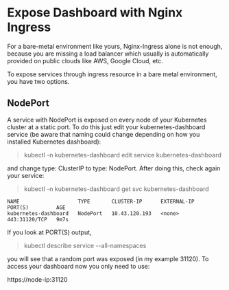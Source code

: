 # Expose Dashboard with Nginx Ingress

For a bare-metal environment like yours, Nginx-Ingress alone is not enough, because you are missing a load balancer which usually is automatically provided on public clouds like AWS, Google Cloud, etc.

To expose services through ingress resource in a bare metal environment, you have two options.

## NodePort

A service with NodePort is exposed on every node of your Kubernetes cluster at a static port. To do this just edit your kubernetes-dashboard service (be aware that naming could change depending on how you installed Kubernetes dashboard):

> kubectl -n kubernetes-dashboard edit service kubernetes-dashboard
> 
and change type: ClusterIP to type: NodePort. After doing this, check again your service:

> kubectl -n kubernetes-dashboard get svc kubernetes-dashboard

```language
NAME                   TYPE       CLUSTER-IP      EXTERNAL-IP   PORT(S)         AGE
kubernetes-dashboard   NodePort   10.43.120.193   <none>        443:31120/TCP   9m7s
```

If you look at PORT(S) output, 

> kubectl describe service --all-namespaces

you will see that a random port was exposed (in my example 31120). To access your dashboard now you only need to use:

https://node-ip:31120